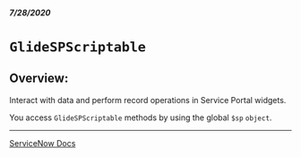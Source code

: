 ##### 7/28/2020
# `GlideSPScriptable`
## Overview:
Interact with data and perform record operations in Service Portal widgets.

You access `GlideSPScriptable` methods by using the global `$sp` `object`.

---

[ServiceNow Docs](https://developer.servicenow.com/dev.do#!/reference/api/newyork/server/no-namespace/c_GlideSPScriptableScopedAPI)
